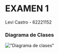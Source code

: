 # EXAMEN 1
Levi Castro - 62221152

### Diagrama de Clases

!["Diagrama de clases"][def]

[def]: https://app.genmymodel.com/api/projects/_MY1NwGCOEe2ck8ytUMEi6A/diagrams/_MY1Nw2COEe2ck8ytUMEi6A/svg